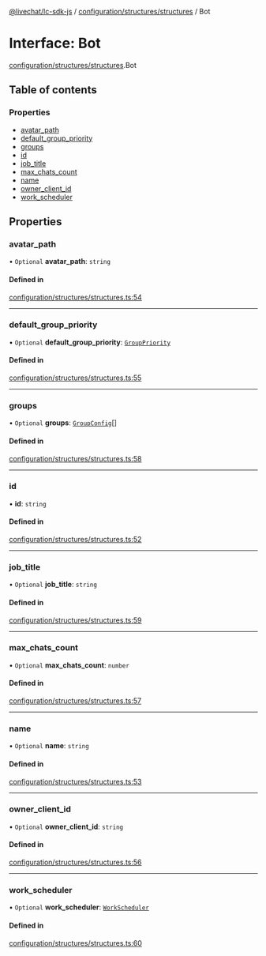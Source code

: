 [@livechat/lc-sdk-js](../README.md) / [configuration/structures/structures](../modules/configuration_structures_structures.md) / Bot

# Interface: Bot

[configuration/structures/structures](../modules/configuration_structures_structures.md).Bot

## Table of contents

### Properties

- [avatar\_path](configuration_structures_structures.Bot.md#avatar_path)
- [default\_group\_priority](configuration_structures_structures.Bot.md#default_group_priority)
- [groups](configuration_structures_structures.Bot.md#groups)
- [id](configuration_structures_structures.Bot.md#id)
- [job\_title](configuration_structures_structures.Bot.md#job_title)
- [max\_chats\_count](configuration_structures_structures.Bot.md#max_chats_count)
- [name](configuration_structures_structures.Bot.md#name)
- [owner\_client\_id](configuration_structures_structures.Bot.md#owner_client_id)
- [work\_scheduler](configuration_structures_structures.Bot.md#work_scheduler)

## Properties

### avatar\_path

• `Optional` **avatar\_path**: `string`

#### Defined in

[configuration/structures/structures.ts:54](https://github.com/livechat/lc-sdk-js/blob/10347df/src/configuration/structures/structures.ts#L54)

___

### default\_group\_priority

• `Optional` **default\_group\_priority**: [`GroupPriority`](../enums/configuration_structures_structures.GroupPriority.md)

#### Defined in

[configuration/structures/structures.ts:55](https://github.com/livechat/lc-sdk-js/blob/10347df/src/configuration/structures/structures.ts#L55)

___

### groups

• `Optional` **groups**: [`GroupConfig`](configuration_structures_structures.GroupConfig.md)[]

#### Defined in

[configuration/structures/structures.ts:58](https://github.com/livechat/lc-sdk-js/blob/10347df/src/configuration/structures/structures.ts#L58)

___

### id

• **id**: `string`

#### Defined in

[configuration/structures/structures.ts:52](https://github.com/livechat/lc-sdk-js/blob/10347df/src/configuration/structures/structures.ts#L52)

___

### job\_title

• `Optional` **job\_title**: `string`

#### Defined in

[configuration/structures/structures.ts:59](https://github.com/livechat/lc-sdk-js/blob/10347df/src/configuration/structures/structures.ts#L59)

___

### max\_chats\_count

• `Optional` **max\_chats\_count**: `number`

#### Defined in

[configuration/structures/structures.ts:57](https://github.com/livechat/lc-sdk-js/blob/10347df/src/configuration/structures/structures.ts#L57)

___

### name

• `Optional` **name**: `string`

#### Defined in

[configuration/structures/structures.ts:53](https://github.com/livechat/lc-sdk-js/blob/10347df/src/configuration/structures/structures.ts#L53)

___

### owner\_client\_id

• `Optional` **owner\_client\_id**: `string`

#### Defined in

[configuration/structures/structures.ts:56](https://github.com/livechat/lc-sdk-js/blob/10347df/src/configuration/structures/structures.ts#L56)

___

### work\_scheduler

• `Optional` **work\_scheduler**: [`WorkScheduler`](configuration_structures_structures.WorkScheduler.md)

#### Defined in

[configuration/structures/structures.ts:60](https://github.com/livechat/lc-sdk-js/blob/10347df/src/configuration/structures/structures.ts#L60)
